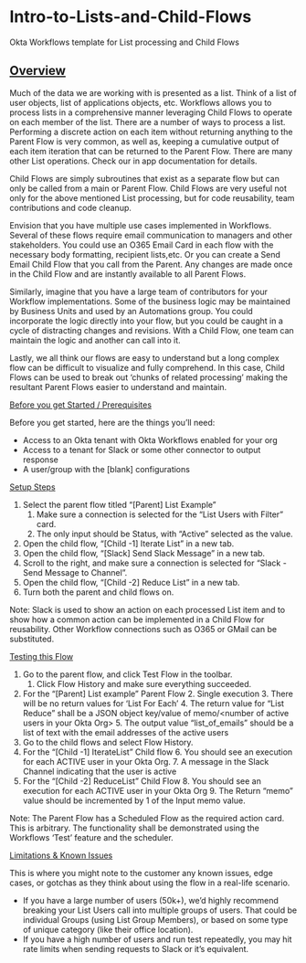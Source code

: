 # Intro-to-Lists-and-Child-Flows
Okta Workflows template for List processing and Child Flows


## <span style="text-decoration:underline;">Overview</span>

Much of the data we are working with is presented as a list. Think of a list of user objects, list of applications objects, etc. Workflows allows you to process lists in a comprehensive manner leveraging Child Flows to operate on each member of the list.  There are a number of ways to process a list. Performing a discrete action on each item without returning anything to the Parent Flow is very common, as well as, keeping a cumulative output of each item iteration that can be returned to the Parent Flow. There are many other List operations. Check our in app documentation for details.

Child Flows are simply subroutines that exist as a separate flow but can only be called from a main or Parent Flow. Child Flows are very useful not only for the above mentioned List processing, but for code reusability, team contributions  and code cleanup.  

Envision that you have multiple use cases implemented in Workflows. Several of these flows require email communication to managers and other stakeholders. You could use an O365 Email Card in each flow with the necessary body formatting, recipient lists,etc. Or you can create a Send Email Child Flow that you call from the Parent. Any changes are made once in the Child Flow and are instantly available to all Parent Flows.

Similarly, imagine that you have a large team of contributors for your Workflow implementations. Some of the business logic may be maintained by Business Units and used by an Automations group. You could incorporate the logic directly into your flow, but you could be caught in a cycle of distracting changes and revisions. With a Child Flow, one team can maintain the logic and another can call into it.

Lastly, we all think our flows are easy to understand but a long complex flow can be difficult to visualize and fully comprehend. In this case, Child Flows can be used to break out ‘chunks of related processing’ making the resultant Parent Flows easier to understand and maintain.

<span style="text-decoration:underline;">Before you get Started / Prerequisites</span>

Before you get started, here are the things you’ll need:



*   Access to an Okta tenant with Okta Workflows enabled for your org 
*   Access to a tenant for Slack or some other connector to output response
*   A user/group with the [blank] configurations 

<span style="text-decoration:underline;">Setup Steps</span>



1. Select the parent flow titled “[Parent] List Example”
    1. Make sure a connection is selected for the “List Users with Filter” card.
    2. The only input should be Status, with “Active” selected as the value.
2. Open the child flow, “[Child -1] Iterate List” in a new tab. 
3. Open the child flow, “[Slack] Send Slack Message” in a new tab. 
4. Scroll to the right, and make sure a connection is selected for “Slack -Send Message to Channel”. 
5. Open the child flow, “[Child -2] Reduce List” in a new tab.
6. Turn both the parent and child flows on.

Note: Slack is used to show an action on each processed List item and to show how a common action can be implemented in a Child Flow for reusability. Other Workflow connections such as O365 or GMail can be substituted.

<span style="text-decoration:underline;">Testing this Flow</span>



1. Go to the parent flow, and click Test Flow in the toolbar.
    1. Click Flow History and make sure everything succeeded.
2. For the “[Parent] List example”  Parent Flow
    2. Single execution
    3. There will be no return values for ‘List For Each’
    4. The return value for “List Reduce” shall be a JSON object key/value of memo/&lt;number of active users in your Okta Org>
    5. The output value “list_of_emails” should be a list of text with the email addresses of the active users
3. Go to the child flows and select Flow History. 
4. For the “[Child -1] IterateList” Child flow
    6. You should see an execution for each ACTIVE user in your Okta Org.
    7. A message in the Slack Channel indicating that the user is active
5. For the “[Child -2] ReduceList” Child Flow
    8. You should see an execution for each ACTIVE user in your Okta Org
    9. The Return “memo” value should be incremented by 1 of the Input memo value.

Note: The Parent Flow has a Scheduled Flow as the required action card. This is arbitrary. The functionality shall be demonstrated using the Workflows ‘Test’ feature and the scheduler.

<span style="text-decoration:underline;">Limitations & Known Issues</span>

This is where you might note to the customer any known issues, edge cases, or gotchas as they think about using the flow in a real-life scenario. 



*   If you have a large number of users (50k+), we’d highly recommend breaking your List Users call into multiple groups of users. That could be individual Groups (using List Group Members), or based on some type of unique category (like their office location).
*   If you have a high number of users and run test repeatedly, you may hit rate limits when sending requests to Slack or it’s equivalent.
